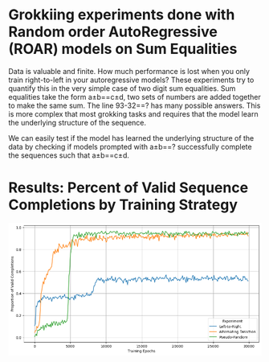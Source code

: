 # Grokkiing experiments done with Random order AutoRegressive (ROAR) models on Sum Equalities

Data is valuable and finite. How much performance is lost when you only train right-to-left in your autoregressive models? 
These experiments try to quantify this in the very simple case of two digit sum equalities. Sum equalities take the form a±b==c±d, two sets of numbers are added together to make the same sum. The line 93-32==? has many possible answers. This is more complex that most grokking tasks and requires that the model learn the underlying structure of the sequence.

We can easily test if the model has learned the underlying structure of the data by checking if models prompted with a±b==? successfully complete the sequences such that a±b==c±d.

# Results: Percent of Valid Sequence Completions by Training Strategy

![Chem-ROAR Generation](resources/percent_valid.png)
